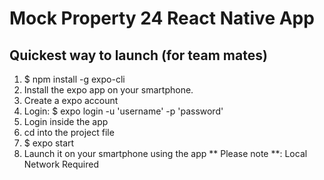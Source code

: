 # Mock Property 24 React Native App
## Quickest way to launch (for team mates)
1. $ npm install -g expo-cli
2. Install the expo app on your smartphone.
3. Create a expo account
4. Login: $ expo login -u 'username' -p 'password'
5. Login inside the app
6. cd into the project file
7. $ expo start
8. Launch it on your smartphone using the app
** Please note **: Local Network Required 